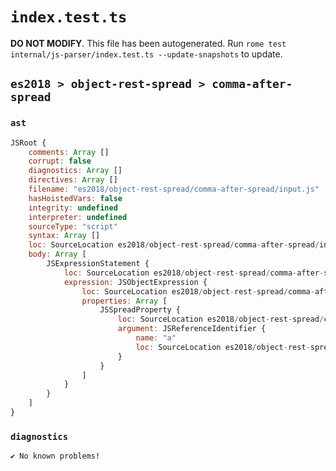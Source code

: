 # `index.test.ts`

**DO NOT MODIFY**. This file has been autogenerated. Run `rome test internal/js-parser/index.test.ts --update-snapshots` to update.

## `es2018 > object-rest-spread > comma-after-spread`

### `ast`

```javascript
JSRoot {
	comments: Array []
	corrupt: false
	diagnostics: Array []
	directives: Array []
	filename: "es2018/object-rest-spread/comma-after-spread/input.js"
	hasHoistedVars: false
	integrity: undefined
	interpreter: undefined
	sourceType: "script"
	syntax: Array []
	loc: SourceLocation es2018/object-rest-spread/comma-after-spread/input.js 1:0-1:10
	body: Array [
		JSExpressionStatement {
			loc: SourceLocation es2018/object-rest-spread/comma-after-spread/input.js 1:0-1:10
			expression: JSObjectExpression {
				loc: SourceLocation es2018/object-rest-spread/comma-after-spread/input.js 1:1-1:8
				properties: Array [
					JSSpreadProperty {
						loc: SourceLocation es2018/object-rest-spread/comma-after-spread/input.js 1:2-1:6
						argument: JSReferenceIdentifier {
							name: "a"
							loc: SourceLocation es2018/object-rest-spread/comma-after-spread/input.js 1:5-1:6 (a)
						}
					}
				]
			}
		}
	]
}
```

### `diagnostics`

```
✔ No known problems!

```
